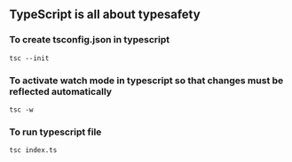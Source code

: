 
## TypeScript is all about typesafety

### To create tsconfig.json in typescript

```
tsc --init
```
### To activate watch mode in typescript so that changes must be reflected automatically

```
tsc -w
```

### To run typescript file

```
tsc index.ts
```
